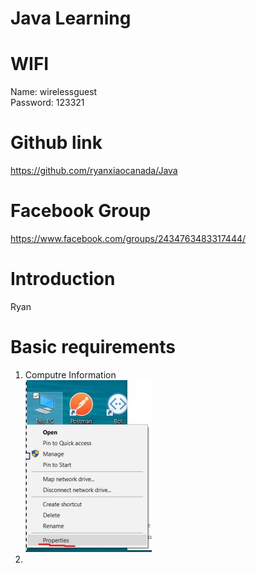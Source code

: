 # Java Learning 


# WIFI
Name:  wirelessguest <br>
Password:  123321


# Github link
https://github.com/ryanxiaocanada/Java


# Facebook Group
https://www.facebook.com/groups/2434763483317444/

# Introduction
Ryan

# Basic requirements
1. Computre Information <br>
![alt text](https://github.com/ryanxiaocanada/Java/blob/master/SystemInfo.jpg "System Information")
2.
